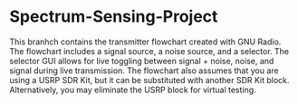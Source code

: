 # Spectrum-Sensing-Project
This branhch contains the transmitter flowchart created with GNU Radio. The flowchart includes a signal source, a noise source, and a selector. The selector GUI allows for live toggling between signal + noise, noise, and signal during live transmission. The flowchart also assumes that you are using a USRP SDR Kit, but it can be substituted with another SDR Kit block. Alternatively, you may eliminate the USRP block for virtual testing.
